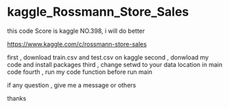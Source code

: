 # kaggle_Rossmann_Store_Sales

this code Score is kaggle NO.398, i will do better

https://www.kaggle.com/c/rossmann-store-sales

first , download train.csv and test.csv on kaggle
second , donwload my code and install packages
third , change setwd to your data location in main code
fourth , run my code function before run main

if any question , give me a message or others

thanks
